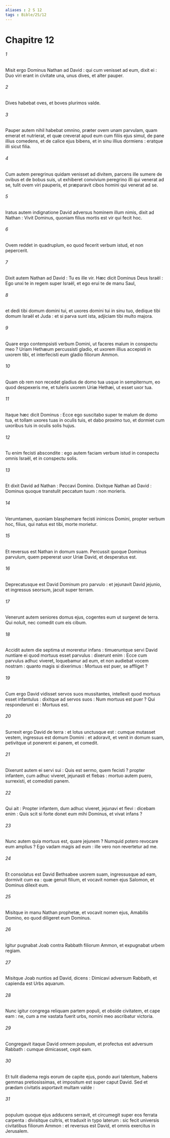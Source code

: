 ```yaml
---
aliases : 2 S 12
tags : Bible/2S/12
---
```


# Chapitre 12

###### 1
Misit ergo Dominus Nathan ad David : qui cum venisset ad eum, dixit ei : Duo viri erant in civitate una, unus dives, et alter pauper.
###### 2
Dives habebat oves, et boves plurimos valde.
###### 3
Pauper autem nihil habebat omnino, præter ovem unam parvulam, quam emerat et nutrierat, et quæ creverat apud eum cum filiis ejus simul, de pane illius comedens, et de calice ejus bibens, et in sinu illius dormiens : eratque illi sicut filia.
###### 4
Cum autem peregrinus quidam venisset ad divitem, parcens ille sumere de ovibus et de bobus suis, ut exhiberet convivium peregrino illi qui venerat ad se, tulit ovem viri pauperis, et præparavit cibos homini qui venerat ad se.
###### 5
Iratus autem indignatione David adversus hominem illum nimis, dixit ad Nathan : Vivit Dominus, quoniam filius mortis est vir qui fecit hoc.
###### 6
Ovem reddet in quadruplum, eo quod fecerit verbum istud, et non pepercerit.
###### 7
Dixit autem Nathan ad David : Tu es ille vir. Hæc dicit Dominus Deus Israël : Ego unxi te in regem super Israël, et ego erui te de manu Saul,
###### 8
et dedi tibi domum domini tui, et uxores domini tui in sinu tuo, dedique tibi domum Israël et Juda : et si parva sunt ista, adjiciam tibi multo majora.
###### 9
Quare ergo contempsisti verbum Domini, ut faceres malum in conspectu meo ? Uriam Hethæum percussisti gladio, et uxorem illius accepisti in uxorem tibi, et interfecisti eum gladio filiorum Ammon.
###### 10
Quam ob rem non recedet gladius de domo tua usque in sempiternum, eo quod despexeris me, et tuleris uxorem Uriæ Hethæi, ut esset uxor tua.
###### 11
Itaque hæc dicit Dominus : Ecce ego suscitabo super te malum de domo tua, et tollam uxores tuas in oculis tuis, et dabo proximo tuo, et dormiet cum uxoribus tuis in oculis solis hujus.
###### 12
Tu enim fecisti abscondite : ego autem faciam verbum istud in conspectu omnis Israël, et in conspectu solis.
###### 13
Et dixit David ad Nathan : Peccavi Domino. Dixitque Nathan ad David : Dominus quoque transtulit peccatum tuum : non morieris.
###### 14
Verumtamen, quoniam blasphemare fecisti inimicos Domini, propter verbum hoc, filius, qui natus est tibi, morte morietur.
###### 15
Et reversus est Nathan in domum suam. Percussit quoque Dominus parvulum, quem pepererat uxor Uriæ David, et desperatus est.
###### 16
Deprecatusque est David Dominum pro parvulo : et jejunavit David jejunio, et ingressus seorsum, jacuit super terram.
###### 17
Venerunt autem seniores domus ejus, cogentes eum ut surgeret de terra. Qui noluit, nec comedit cum eis cibum.
###### 18
Accidit autem die septima ut moreretur infans : timueruntque servi David nuntiare ei quod mortuus esset parvulus : dixerunt enim : Ecce cum parvulus adhuc viveret, loquebamur ad eum, et non audiebat vocem nostram : quanto magis si dixerimus : Mortuus est puer, se affliget ?
###### 19
Cum ergo David vidisset servos suos mussitantes, intellexit quod mortuus esset infantulus : dixitque ad servos suos : Num mortuus est puer ? Qui responderunt ei : Mortuus est.
###### 20
Surrexit ergo David de terra : et lotus unctusque est : cumque mutasset vestem, ingressus est domum Domini : et adoravit, et venit in domum suam, petivitque ut ponerent ei panem, et comedit.
###### 21
Dixerunt autem ei servi sui : Quis est sermo, quem fecisti ? propter infantem, cum adhuc viveret, jejunasti et flebas : mortuo autem puero, surrexisti, et comedisti panem.
###### 22
Qui ait : Propter infantem, dum adhuc viveret, jejunavi et flevi : dicebam enim : Quis scit si forte donet eum mihi Dominus, et vivat infans ?
###### 23
Nunc autem quia mortuus est, quare jejunem ? Numquid potero revocare eum amplius ? Ego vadam magis ad eum : ille vero non revertetur ad me.
###### 24
Et consolatus est David Bethsabee uxorem suam, ingressusque ad eam, dormivit cum ea : quæ genuit filium, et vocavit nomen ejus Salomon, et Dominus dilexit eum.
###### 25
Misitque in manu Nathan prophetæ, et vocavit nomen ejus, Amabilis Domino, eo quod diligeret eum Dominus.
###### 26
Igitur pugnabat Joab contra Rabbath filiorum Ammon, et expugnabat urbem regiam.
###### 27
Misitque Joab nuntios ad David, dicens : Dimicavi adversum Rabbath, et capienda est Urbs aquarum.
###### 28
Nunc igitur congrega reliquam partem populi, et obside civitatem, et cape eam : ne, cum a me vastata fuerit urbs, nomini meo ascribatur victoria.
###### 29
Congregavit itaque David omnem populum, et profectus est adversum Rabbath : cumque dimicasset, cepit eam.
###### 30
Et tulit diadema regis eorum de capite ejus, pondo auri talentum, habens gemmas pretiosissimas, et impositum est super caput David. Sed et prædam civitatis asportavit multam valde :
###### 31
populum quoque ejus adducens serravit, et circumegit super eos ferrata carpenta : divisitque cultris, et traduxit in typo laterum : sic fecit universis civitatibus filiorum Ammon : et reversus est David, et omnis exercitus in Jerusalem.
